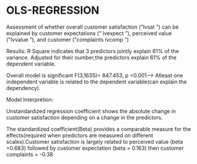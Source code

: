 # OLS-REGRESSION

Assessment of whether overall customer satisfaction (“lvsat ”) can be explained by customer expectations (“ lvexpect ”), perceived value ("lvvalue ”), and customer ("complaints lvcomp ”)

Results:
R Square indicates that 3 predictors jointly explain 61% of the variance. Adjusted for their number,the predictors explain 61% of the dependent variable.

Overall model is significant  F(3,1635)= 847.453, p <0.001--> Atleast one independent variable is related to the dependent variable(can explain the dependency).

Model Interpretion:

Unstandardized  regression coefficient shows the absolute change in customer  satisfaction depending on a change in the predictors.

The standardized coefficient(Beta) provides a comparable measure for the effects(required when predictors are measured on different scales).Customer satisfaction is largely related to perceived value (beta =0.683) followed by customer expectation (beta = 0.163) then customer complaints = -0.38

